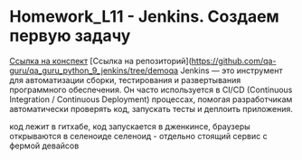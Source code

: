 # Homework_L11 - Jenkins. Создаем первую задачу


[Ссылка на конспект](https://github.com/qa-guru/knowledge-base/wiki/11.-Jenkins.-%D0%A1%D0%BE%D0%B7%D0%B4%D0%B0%D0%B5%D0%BC-%D0%BF%D0%B5%D1%80%D0%B2%D1%83%D1%8E-%D0%B7%D0%B0%D0%B4%D0%B0%D1%87%D1%83-%D0%B8-%D1%83%D0%BF%D1%80%D0%B0%D0%B2%D0%BB%D1%8F%D0%B5%D0%BC-%D0%BF%D0%B0%D1%80%D0%B0%D0%BC%D0%B5%D1%82%D1%80%D0%B0%D0%BC%D0%B8-Python)
[Ссылка на репозиторий](https://github.com/qa-guru/qa_guru_python_9_jenkins/tree/demoqa
Jenkins — это инструмент для автоматизации сборки, тестирования и развертывания программного обеспечения. Он часто используется в CI/CD (Continuous Integration / Continuous Deployment) процессах, помогая разработчикам автоматически проверять код, запускать тесты и деплоить приложения.

код лежит в гитхабе, код запускается в дженкинсе, браузеры открываются в селеноиде
селеноид - отдельно стоящий сервис с фермой девайсов
